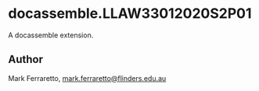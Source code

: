# docassemble.LLAW33012020S2P01

A docassemble extension.

## Author

Mark Ferraretto, mark.ferraretto@flinders.edu.au

